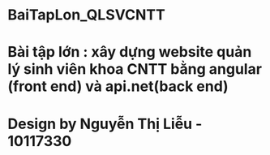 # BaiTapLon_QLSVCNTT
# Bài tập lớn : xây dựng website quản  lý sinh viên khoa CNTT bằng angular (front end) và api.net(back end)
# Design by Nguyễn Thị Liễu - 10117330
